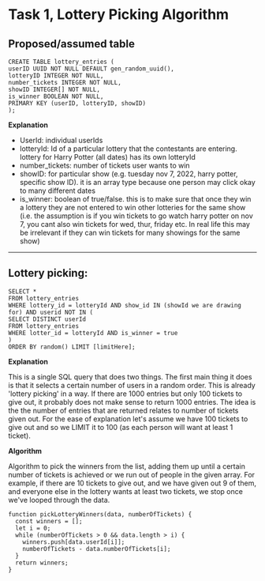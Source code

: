 # Task 1, Lottery Picking Algorithm

## Proposed/assumed table

```
CREATE TABLE lottery_entries (
userID UUID NOT NULL DEFAULT gen_random_uuid(),
lotteryID INTEGER NOT NULL,
number_tickets INTEGER NOT NULL,
showID INTEGER[] NOT NULL,
is_winner BOOLEAN NOT NULL,
PRIMARY KEY (userID, lotteryID, showID)
);
```

**Explanation**

- UserId: individual userIds
- lotteryId: Id of a particular lottery that the contestants are entering. lottery for Harry Potter (all dates) has its own lotteryId
- number_tickets: number of tickets user wants to win
- showID: for particular show (e.g. tuesday nov 7, 2022, harry potter, specific show ID). it is an array type because one person may click okay to many different dates
- is_winner: boolean of true/false. this is to make sure that once they win a lottery they are not entered to win other lotteries for the same show (i.e. the assumption is if you win tickets to go watch harry potter on nov 7, you cant also win tickets for wed, thur, friday etc. In real life this may be irrelevant if they can win tickets for many showings for the same show)

---

## Lottery picking:

```
SELECT *
FROM lottery_entries
WHERE lottery_id = lotteryId AND show_id IN (showId we are drawing for) AND userid NOT IN (
SELECT DISTINCT userId
FROM lottery_entries
WHERE lotter_id = lotteryId AND is_winner = true
)
ORDER BY random() LIMIT [limitHere];
```

**Explanation**

This is a single SQL query that does two things. The first main thing it does is that it selects a certain number of users in a random order. This is already 'lottery picking' in a way. If there are 1000 entries but only 100 tickets to give out, it probably does not make sense to return 1000 entries. The idea is the the number of entries that are returned relates to number of tickets given out. For the ease of explanation let's assume we have 100 tickets to give out and so we LIMIT it to 100 (as each person will want at least 1 ticket).

**Algorithm**

Algorithm to pick the winners from the list, adding them up until a certain number of tickets is achieved or we run out of people in the given array. For example, if there are 10 tickets to give out, and we have given out 9 of them, and everyone else in the lottery wants at least two tickets, we stop once we've looped through the data.

```
function pickLotteryWinners(data, numberOfTickets) {
  const winners = [];
  let i = 0;
  while (numberOfTickets > 0 && data.length > i) {
    winners.push[data.userId[i]];
    numberOfTickets - data.numberOfTickets[i];
  }
  return winners;
}
```
